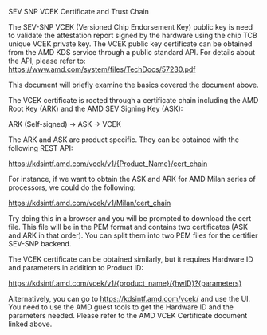 SEV SNP VCEK Certificate and Trust Chain

The SEV-SNP VCEK (Versioned Chip Endorsement Key) public key is need to
validate the attestation report signed by the hardware using the chip TCB
unique VCEK private key. The VCEK public key certificate can be obtained from
the AMD KDS service through a public standard API. For details about the API,
please refer to: https://www.amd.com/system/files/TechDocs/57230.pdf

This document will briefly examine the basics covered the document above.

The VCEK certificate is rooted through a certificate chain including the AMD
Root Key (ARK) and the AMD SEV Signing Key (ASK):

ARK (Self-signed) -> ASK -> VCEK

The ARK and ASK are product specific. They can be obtained with the following
REST API:

https://kdsintf.amd.com/vcek/v1/{Product_Name}/cert_chain

For instance, if we want to obtain the ASK and ARK for AMD Milan series of
processors, we could do the following:

https://kdsintf.amd.com/vcek/v1/Milan/cert_chain

Try doing this in a browser and you will be prompted to download the cert file.
This file will be in the PEM format and contains two certificates (ASK and ARK
in that order). You can split them into two PEM files for the certifier SEV-SNP
backend.

The VCEK certificate can be obtained similarly, but it requires Hardware ID and
parameters in addition to Product ID:

https://kdsintf.amd.com/vcek/v1/{product_name}/{hwID}?{parameters}

Alternatively, you can go to https://kdsintf.amd.com/vcek/ and use the UI. You
need to use the AMD guest tools to get the Hardware ID and the parameters
needed. Please refer to the AMD VCEK Certificate document linked above.

